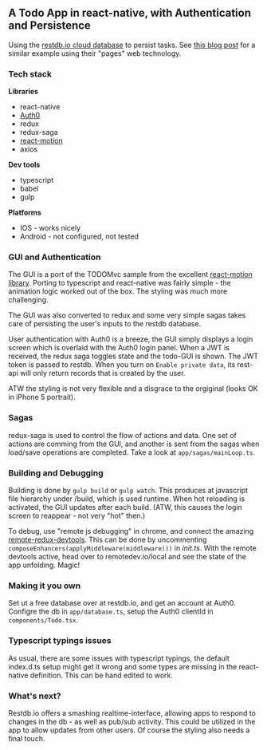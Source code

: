 ## A Todo App in react-native, with Authentication and Persistence

Using the [restdb.io cloud database](https://restdb.io) to persist tasks.  See [this blog post](https://restdb.io/blog/#!posts/57cece1a2d5dbc27000000d3) for a similar example using their "pages" web technology.

### Tech stack

**Libraries**

* react-native
* [Auth0](https://github.com/auth0/react-native-lock) 
* redux
* redux-saga
* [react-motion](https://github.com/chenglou/react-motion)
* axios

**Dev tools**

* typescript 
* babel
* gulp

**Platforms**

* IOS - works nicely
* Android - not configured, not tested

### GUI and Authentication

The GUI is a port of the TODOMvc sample from the excellent [react-motion library](https://github.com/chenglou/react-motion).  Porting to typescript and react-native was fairly simple - the animation logic worked out of the box. The styling was much more challenging. 

The GUI was also converted to redux and some very simple sagas takes care of persisting the user's inputs to the restdb database.

User authentication with Auth0 is a breeze, the GUI simply displays a login screen which is overlaid with the Auth0 login panel.  When a JWT is received, the redux saga toggles state and the todo-GUI is shown.  The JWT token is passed to restdb.  When you turn on `Enable private data`, its rest-api will only return records that is created by the user.

ATW the styling is not very flexible and a disgrace to the orgiginal (looks OK in iPhone 5 portrait). 

### Sagas

redux-saga is used to control the flow of actions and data.  One set of actions are comming from the GUI, and another is sent from the sagas when load/save operations are completed.  Take a look at `app/sagas/mainLoop.ts`. 

### Building and Debugging

Building is done by `gulp build` or `gulp watch`.  This produces at javascript file hierarchy under /build, which is used runtime. When hot reloading is activated, the GUI updates after each build. (ATW, this causes the login screen to reappear - not very "hot" then.)

To debug, use "remote js debugging" in chrome, and connect the amazing [remote-redux-devtools](https://github.com/zalmoxisus/remote-redux-devtools).  This can be done by uncommenting `composeEnhancers(applyMiddleware(middleware)))` in *init.ts*.  With the remote devtools active, head over to remotedev.io/local and see the state of the app unfolding.  Magic!

### Making it you own

Set ut a free database over at restdb.io, and get an account at Auth0.  Configre the db in `app/database.ts`, setup the Auth0 clientId in `components/Todo.tsx`.

### Typescript typings issues

As usual, there are some issues with typescript typings, the default index.d.ts setup might get it wrong and some types are missing in the react-native definition.  This can be hand edited to work.

### What's next?

Restdb.io offers a smashing realtime-interface, allowing apps to respond to changes in the db - as well as pub/sub activity. This could be utilized in the app to allow updates from other users.  Of course the styling also needs a final touch.
